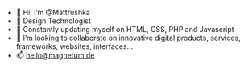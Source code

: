 - 👋 Hi, I’m @Mattrushka
- 👀 Design Technologist
- 🌱 Constantly updating myself on HTML, CSS, PHP and Javascript
- 💞️ I’m looking to collaborate on innovative digital products, services, frameworks, websites, interfaces...
- 📫 hello@magnetum.de

<!---
Mattrushka/Mattrushka is a ✨ special ✨ repository because its `README.md` (this file) appears on your GitHub profile.
You can click the Preview link to take a look at your changes.
--->
